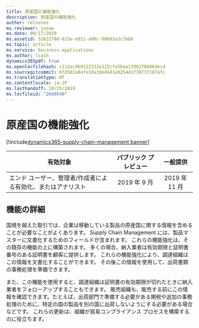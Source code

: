 ```yaml
---
title: 原産国の機能強化
description: 原産国の機能強化
author: relnotes
ms.reviewer: josaw
ms.date: 09/17/2019
ms.assetid: 5262278d-615e-e911-a96c-000d3a1c7bbb
ms.topic: article
ms.service: business-applications
ms.author: lcash
dynamics365pdf: true
ms.openlocfilehash: c212ac9b9122332e225cfa5baa13962f0b064ecd
ms.sourcegitcommit: 6fd581a9afe3da3ded441e8254d1f30737187afc
ms.translationtype: HT
ms.contentlocale: ja-JP
ms.lasthandoff: 10/25/2019
ms.locfileid: "2660540"
---
```

# <a name="country-of-origin-enhancements"></a>原産国の機能強化
[!include[dynamics365-supply-chain-management banner](../includes/dynamics365-supply-chain-management.md)]

| 有効対象    |  パブリック プレビュー | 一般提供 | 
| ---------- | :----------: |:----------: |
|エンド ユーザー、管理者/作成者による有効化、またはアナリスト|2019 年 9 月| 2019 年 11 月|






## <a name="feature-details"></a>機能の詳細
<!--feature detail start -->
国境を越えた取引では、企業は移動している製品の原産国に関する情報を含めることが必要なことがよくあります。 Supply Chain Management には、製品マスターに文書化するためのフィールドが含まれます。 これらの機能強化は、その既存の機能の上に構築されます。 多くの場合、納入業者は有効期限と証明書番号のある証明書を顧客に提供します。 これらの機能強化により、調達組織はこの情報を文書化することができます。 その後この情報を使用して、出荷書類の事務処理を準備できます。 

また、この機能を使用すると、調達組織は証明書の有効期限が切れたときに納入業者をフォローアップすることもできます。 販売組織も、販売する前にこの情報を確認できます。たとえば、出荷部門で準備する必要がある関税や追加の事務処理のために、特定の国の製品を別の国に出荷しないようにする必要がある場合などです。 これらの更新は、組織が貿易コンプライアンス プロセスを構築するのに役立ちます。
<!--feature detail end -->









